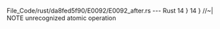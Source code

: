 File_Code/rust/da8fed5f90/E0092/E0092_after.rs --- Rust
14 }                                                                                                                                                         14 }                    //~| NOTE unrecognized atomic operation

